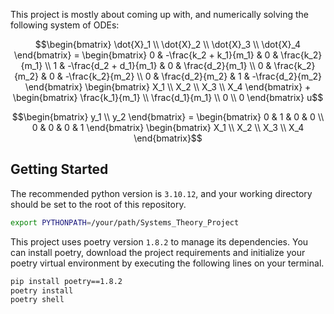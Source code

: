This project is mostly about coming up with, and numerically solving the following system of ODEs:

```math
\begin{bmatrix}
\dot{X}_1 \\ \dot{X}_2 \\ \dot{X}_3 \\ \dot{X}_4
\end{bmatrix}
=
\begin{bmatrix}
0 & -\frac{k_2 + k_1}{m_1} & 0 & \frac{k_2}{m_1} \\
1 & -\frac{d_2 + d_1}{m_1} & 0 & \frac{d_2}{m_1} \\
0 & \frac{k_2}{m_2} & 0 & -\frac{k_2}{m_2} \\
0 & \frac{d_2}{m_2} & 1 & -\frac{d_2}{m_2}
\end{bmatrix}
\begin{bmatrix}
X_1 \\ X_2 \\ X_3 \\ X_4
\end{bmatrix}
+
\begin{bmatrix}
\frac{k_1}{m_1} \\ \frac{d_1}{m_1} \\ 0 \\ 0
\end{bmatrix} u
```
```math
\begin{bmatrix}
y_1 \\ y_2
\end{bmatrix}
=
\begin{bmatrix}
0 & 1 & 0 & 0 \\
0 & 0 & 0 & 1
\end{bmatrix}
\begin{bmatrix}
X_1 \\ X_2 \\ X_3 \\ X_4
\end{bmatrix}
```

## Getting Started

The recommended python version is `3.10.12`, and your working directory should be set to the root of this repository.

```bash
export PYTHONPATH=/your/path/Systems_Theory_Project
```

This project uses poetry version `1.8.2` to manage its dependencies. You can install poetry, download the project requirements and initialize your poetry virtual environment by executing the following lines on your terminal.

```bash
pip install poetry==1.8.2
poetry install
poetry shell
```
